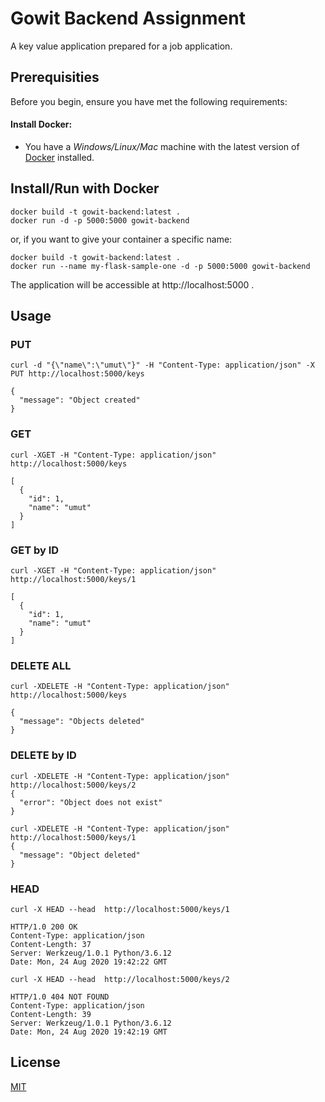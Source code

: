 # Gowit Backend Assignment

A key value application prepared for a job application.

## Prerequisities

Before you begin, ensure you have met the following requirements:

#### Install Docker:
* You have a _Windows/Linux/Mac_ machine with the latest version of [Docker](https://www.docker.com/) installed.

## Install/Run with Docker


```shell
docker build -t gowit-backend:latest .
docker run -d -p 5000:5000 gowit-backend
```

or, if you want to give your container a specific name:

```shell
docker build -t gowit-backend:latest .
docker run --name my-flask-sample-one -d -p 5000:5000 gowit-backend
```
The application will be accessible at http://localhost:5000 .
## Usage

### PUT
```shell
curl -d "{\"name\":\"umut\"}" -H "Content-Type: application/json" -X PUT http://localhost:5000/keys

{
  "message": "Object created"
}
```
### GET
```shell
curl -XGET -H "Content-Type: application/json" http://localhost:5000/keys

[
  {
    "id": 1,
    "name": "umut"
  }
]
```
### GET by ID
```shell
curl -XGET -H "Content-Type: application/json" http://localhost:5000/keys/1

[
  {
    "id": 1,
    "name": "umut"
  }
]
```
### DELETE ALL
```shell
curl -XDELETE -H "Content-Type: application/json" http://localhost:5000/keys

{
  "message": "Objects deleted"
}
```
### DELETE by ID
```shell
curl -XDELETE -H "Content-Type: application/json" http://localhost:5000/keys/2
{
  "error": "Object does not exist"
}

curl -XDELETE -H "Content-Type: application/json" http://localhost:5000/keys/1
{
  "message": "Object deleted"
}
```
### HEAD
```shell
curl -X HEAD --head  http://localhost:5000/keys/1

HTTP/1.0 200 OK
Content-Type: application/json
Content-Length: 37
Server: Werkzeug/1.0.1 Python/3.6.12
Date: Mon, 24 Aug 2020 19:42:22 GMT

curl -X HEAD --head  http://localhost:5000/keys/2

HTTP/1.0 404 NOT FOUND
Content-Type: application/json
Content-Length: 39
Server: Werkzeug/1.0.1 Python/3.6.12
Date: Mon, 24 Aug 2020 19:42:19 GMT

```
## License
[MIT](https://choosealicense.com/licenses/mit/)